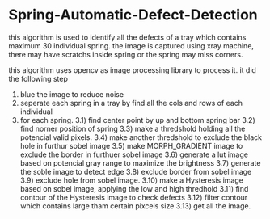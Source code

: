 # Spring-Automatic-Defect-Detection
this algorithm is used to identify all the defects of a tray which contains maximum 30 individual spring.
the image is captured using xray machine, there may have scratchs inside spring or the spring may miss corners.

this algorithm uses opencv as image processing library to process it.
it did the following step

1. blue the image to reduce noise
2. seperate each spring in a tray by find all the cols and rows of each individual
3. for each spring.
 3.1) find center point by up and bottom spring bar
 3.2) find norner position of spring
 3.3) make a thredshold holding all the potencial valid pixels.
 3.4) make another thredshold to exclude the black hole in furthur sobel image
 3.5) make MORPH_GRADIENT image to exclude the border in furthuer sobel image
 3.6) generate a lut image based on potencial gray range to maximize the brightness
 3.7) generate the soble image to detect edge
 3.8) exclude border from sobel image
 3.9) exclude hole from sobel image.
 3.10) make a Hysteresis image based on sobel image, applying the low and high thredhold
 3.11) find contour of the Hysteresis image to check defects
 3.12) filter contour which contains large tham certain pixcels size
 3.13) get all the image.
